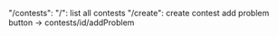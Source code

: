 "/contests":
    "/": list all contests
    "/create": create contest
add problem button -> contests/id/addProblem

